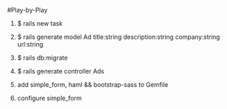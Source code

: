 #Play-by-Play

1. $ rails new task

2. $ rails generate model Ad title:string description:string company:string url:string

3. $ rails db:migrate

4. $ rails generate controller Ads

5. add simple_form, haml && bootstrap-sass to Gemfile

6. configure simple_form
